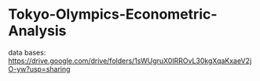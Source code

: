 # Tokyo-Olympics-Econometric-Analysis
data bases: https://drive.google.com/drive/folders/1sWUgruX0IRROvL30kgXqaKxaeV2jO-yw?usp=sharing
